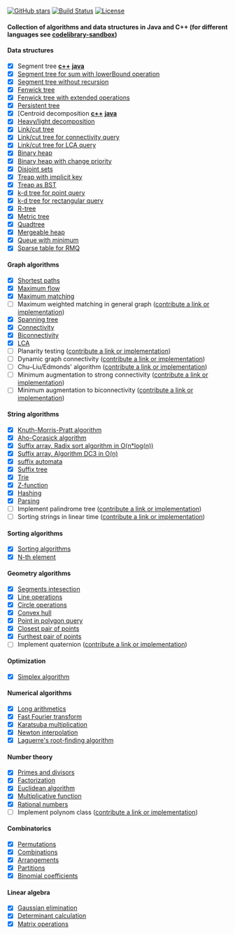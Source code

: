 [![GitHub stars](https://img.shields.io/github/stars/indy256/codelibrary.svg?style=flat&label=star)](https://github.com/indy256/codelibrary/)
[![Build Status](https://travis-ci.org/indy256/codelibrary.svg?branch=master)](https://travis-ci.org/indy256/codelibrary)
[![License](https://img.shields.io/badge/license-UNLICENSE-green.svg)](https://github.com/indy256/codelibrary/blob/master/UNLICENSE)

#### Collection of algorithms and data structures in Java and C++ (for different languages see [codelibrary-sandbox](https://github.com/indy256/codelibrary-sandbox))

#### Data structures
+ [x] Segment tree [**c++**](cpp/structures/segment_tree_interval_add_max.cpp) [**java**](java/structures/SegmentTreeIntervalAddMax.java)
+ [x] [Segment tree for sum with lowerBound operation](java/structures/SegmentTreeSumLowerBound.java)
+ [x] [Segment tree without recursion](java/structures/SegmentTreeSimple.java)
+ [x] [Fenwick tree](java/structures/FenwickTree.java)
+ [x] [Fenwick tree with extended operations](java/structures/FenwickTreeExtended.java)
+ [x] [Persistent tree](java/structures/PersistentTree.java)
+ [x] [Centroid decomposition [**c++**](cpp/structures/centroid_decomposition.cpp) [**java**](java/structures/CentroidDecomposition.java)
+ [x] [Heavy/light decomposition](java/structures/HeavyLight.java)
+ [x] [Link/cut tree](java/structures/LinkCutTree.java)
+ [x] [Link/cut tree for connectivity query](java/structures/LinkCutTreeConnectivity.java)
+ [x] [Link/cut tree for LCA query](java/structures/LinkCutTreeLca.java)
+ [x] [Binary heap](java/structures/BinaryHeap.java)
+ [x] [Binary heap with change priority](java/structures/BinaryHeapExtended.java)
+ [x] [Disjoint sets](java/structures/DisjointSets.java)
+ [x] [Treap with implicit key](java/structures/TreapImplicitKey.java)
+ [x] [Treap as BST](java/structures/TreapBst.java)
+ [x] [k-d tree for point query](java/structures/KdTreePointQuery.java)
+ [x] [k-d tree for rectangular query](java/structures/KdTreeRectQuery.java)
+ [x] [R-tree](java/structures/RTree.java)
+ [x] [Metric tree](java/structures/MetricTree.java)
+ [x] [Quadtree](java/structures/QuadTree.java)
+ [x] [Mergeable heap](java/structures/MergeableHeap.java)
+ [x] [Queue with minimum](java/structures/QueueMin.java)
+ [x] [Sparse table for RMQ](java/structures/RmqSparseTable.java)

#### Graph algorithms
+ [x] [Shortest paths](java/graphs/shortestpaths)
+ [x] [Maximum flow](java/graphs/flows)
+ [x] [Maximum matching](java/graphs/matchings)
+ [ ] Maximum weighted matching in general graph ([contribute a link or implementation](https://github.com/indy256/codelibrary/issues/38))
+ [x] [Spanning tree](java/graphs/spanningtree)
+ [x] [Connectivity](java/graphs/dfs)
+ [x] [Biconnectivity](java/graphs/dfs)
+ [x] [LCA](java/graphs/lca)
+ [ ] Planarity testing ([contribute a link or implementation](https://github.com/indy256/codelibrary/issues/28))
+ [ ] Dynamic graph connectivity ([contribute a link or implementation](https://github.com/indy256/codelibrary/issues/29))
+ [ ] Chu–Liu/Edmonds' algorithm ([contribute a link or implementation](https://github.com/indy256/codelibrary/issues/30))
+ [ ] Minimum augmentation to strong connectivity ([contribute a link or implementation](https://github.com/indy256/codelibrary/issues/32))
+ [ ] Minimum augmentation to biconnectivity ([contribute a link or implementation](https://github.com/indy256/codelibrary/issues/33))

#### String algorithms
+ [x] [Knuth-Morris-Pratt algorithm](java/strings/Kmp.java)
+ [x] [Aho-Corasick algorithm](java/strings/AhoCorasick.java)
+ [x] [Suffix array. Radix sort algorithm in O(n*log(n))](java/strings/SuffixArray.java)
+ [x] [Suffix array. Algorithm DC3 in O(n)](java/strings/SuffixArrayDC3.java)
+ [x] [suffix automata](java/strings/SuffixAutomaton.java)
+ [x] [Suffix tree](java/strings/SuffixTree.java)
+ [x] [Trie](java/strings/Trie.java)
+ [x] [Z-function](java/strings/ZFunction.java)
+ [x] [Hashing](java/strings/Hashing.java)
+ [x] [Parsing](java/parsing)
+ [ ] Implement palindrome tree ([contribute a link or implementation](https://github.com/indy256/codelibrary/issues/34))
+ [ ] Sorting strings in linear time ([contribute a link or implementation](https://github.com/indy256/codelibrary/issues/31))

#### Sorting algorithms
+ [x] [Sorting algorithms](java/sort/Sort.java)
+ [x] [N-th element](java/sort/NthElement.java)

#### Geometry algorithms
+ [x] [Segments intesection](java/geometry/SegmentsIntersection.java)
+ [x] [Line operations](java/geometry/LineGeometry.java)
+ [x] [Circle operations](java/geometry/CircleOperations.java)
+ [x] [Convex hull](java/geometry/ConvexHull.java)
+ [x] [Point in polygon query](java/geometry/PointInPolygon.java)
+ [x] [Closest pair of points](java/geometry/Closest2Points.java)
+ [x] [Furthest pair of points](cpp/geometry/diameter.cpp)
+ [ ] Implement quaternion ([contribute a link or implementation](https://github.com/indy256/codelibrary/issues/35))

#### Optimization
+ [x] [Simplex algorithm](java/optimization/Simplex.java)

#### Numerical algorithms
+ [x] [Long arithmetics](cpp/numeric/bigint.cpp)
+ [x] [Fast Fourier transform](java/numeric/FFT.java)
+ [x] [Karatsuba multiplication](java/numeric/KaratsubaMultiply.java)
+ [x] [Newton interpolation](java/numeric/NewtonInterpolation.java)
+ [x] [Laguerre's root-finding algorithm](cpp/numeric/polynom-roots.cpp)

#### Number theory
+ [x] [Primes and divisors](java/numbertheory/PrimesAndDivisors.java)
+ [x] [Factorization](java/numbertheory/Factorization.java)
+ [x] [Euclidean algorithm](java/numbertheory/Euclid.java)
+ [x] [Multiplicative function](java/numbertheory/MultiplicativeFunction.java)
+ [x] [Rational numbers](java/numbertheory/Rational.java)
+ [ ] Implement polynom class ([contribute a link or implementation](https://github.com/indy256/codelibrary/issues/36))

#### Combinatorics
+ [x] [Permutations](java/combinatorics/Permutations.java)
+ [x] [Combinations](java/combinatorics/Combinations.java)
+ [x] [Arrangements](java/combinatorics/Arrangements.java)
+ [x] [Partitions](java/combinatorics/Partitions.java)
+ [x] [Binomial coefficients](java/combinatorics/BinomialCoefficients.java)

#### Linear algebra
+ [x] [Gaussian elimination](java/linearalgebra/Gauss.java)
+ [x] [Determinant calculation](java/linearalgebra/Determinant.java)
+ [x] [Matrix operations](java/linearalgebra/Matrix.java)
